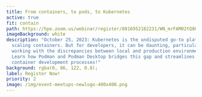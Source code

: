 ```yaml
---
title: From containers, to pods, to Kubernetes
active: true
fit: contain
path: https://hpe.zoom.us/webinar/register/8016952182231/WN_mrFAM02tQ8KGW_cHc5oHGg
imageBackground: white
description: "October 25, 2023: Kubernetes is the undisputed go-to platform for
  scaling containers. But for developers, it can be daunting, particularly when
  working with the discrepancies between local and production environments.
  Learn how Podman and Podman Desktop bridges this gap and streamlines your
  container development processes!"
background: rgba(0, 86, 122, 0.8);
label: Register Now!
priority: 2
image: /img/event-meetups-newlogo-400x400.png
---
```

